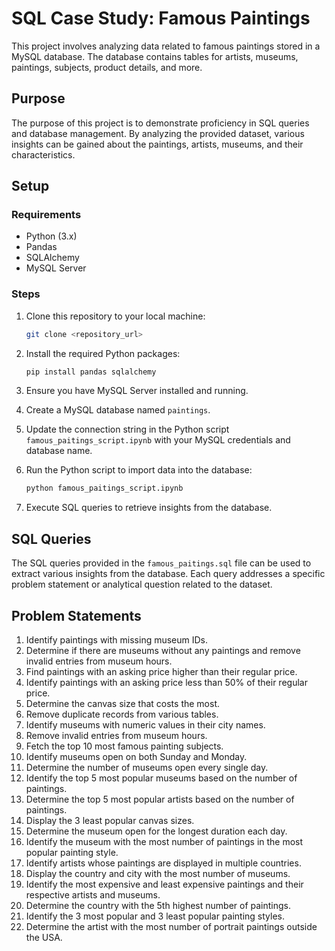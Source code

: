 # SQL Case Study: Famous Paintings

This project involves analyzing data related to famous paintings stored in a MySQL database. The database contains tables for artists, museums, paintings, subjects, product details, and more.

## Purpose

The purpose of this project is to demonstrate proficiency in SQL queries and database management. By analyzing the provided dataset, various insights can be gained about the paintings, artists, museums, and their characteristics.

## Setup

### Requirements

- Python (3.x)
- Pandas
- SQLAlchemy
- MySQL Server

### Steps

1. Clone this repository to your local machine:

    ```bash
    git clone <repository_url>
    ```

2. Install the required Python packages:

    ```bash
    pip install pandas sqlalchemy
    ```

3. Ensure you have MySQL Server installed and running.

4. Create a MySQL database named `paintings`.

5. Update the connection string in the Python script `famous_paitings_script.ipynb` with your MySQL credentials and database name.

6. Run the Python script to import data into the database:

    ```bash
    python famous_paitings_script.ipynb
    ```

7. Execute SQL queries to retrieve insights from the database.

## SQL Queries

The SQL queries provided in the `famous_paitings.sql` file can be used to extract various insights from the database. Each query addresses a specific problem statement or analytical question related to the dataset.

## Problem Statements

1. Identify paintings with missing museum IDs.
2. Determine if there are museums without any paintings and remove invalid entries from museum hours.
3. Find paintings with an asking price higher than their regular price.
4. Identify paintings with an asking price less than 50% of their regular price.
5. Determine the canvas size that costs the most.
6. Remove duplicate records from various tables.
7. Identify museums with numeric values in their city names.
8. Remove invalid entries from museum hours.
9. Fetch the top 10 most famous painting subjects.
10. Identify museums open on both Sunday and Monday.
11. Determine the number of museums open every single day.
12. Identify the top 5 most popular museums based on the number of paintings.
13. Determine the top 5 most popular artists based on the number of paintings.
14. Display the 3 least popular canvas sizes.
15. Determine the museum open for the longest duration each day.
16. Identify the museum with the most number of paintings in the most popular painting style.
17. Identify artists whose paintings are displayed in multiple countries.
18. Display the country and city with the most number of museums.
19. Identify the most expensive and least expensive paintings and their respective artists and museums.
20. Determine the country with the 5th highest number of paintings.
21. Identify the 3 most popular and 3 least popular painting styles.
22. Determine the artist with the most number of portrait paintings outside the USA.


